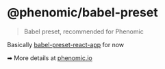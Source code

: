 # @phenomic/babel-preset

> Babel preset, recommended for Phenomic

Basically
[babel-preset-react-app](https://github.com/facebookincubator/create-react-app/tree/master/packages/babel-preset-react-app)
for now

➡ More details at [phenomic.io](https://phenomic.io/)
